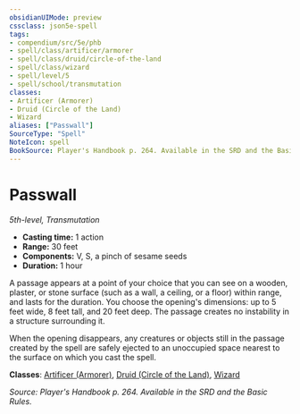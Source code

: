 ```yaml
---
obsidianUIMode: preview
cssclass: json5e-spell
tags:
- compendium/src/5e/phb
- spell/class/artificer/armorer
- spell/class/druid/circle-of-the-land
- spell/class/wizard
- spell/level/5
- spell/school/transmutation
classes:
- Artificer (Armorer)
- Druid (Circle of the Land)
- Wizard
aliases: ["Passwall"]
SourceType: "Spell"
NoteIcon: spell
BookSource: Player's Handbook p. 264. Available in the SRD and the Basic Rules.
---
```

# Passwall
*5th-level, Transmutation*  

- **Casting time:** 1 action
- **Range:** 30 feet
- **Components:** V, S, a pinch of sesame seeds
- **Duration:** 1 hour

A passage appears at a point of your choice that you can see on a wooden, plaster, or stone surface (such as a wall, a ceiling, or a floor) within range, and lasts for the duration. You choose the opening's dimensions: up to 5 feet wide, 8 feet tall, and 20 feet deep. The passage creates no instability in a structure surrounding it.

When the opening disappears, any creatures or objects still in the passage created by the spell are safely ejected to an unoccupied space nearest to the surface on which you cast the spell.

**Classes**: [Artificer (Armorer)](/2-Mechanics/CLI/classes/artificer-armorer-tce.md), [Druid (Circle of the Land)](/2-Mechanics/CLI/classes/druid-circle-of-the-land.md), [Wizard](/2-Mechanics/CLI/classes/wizard.md)

*Source: Player's Handbook p. 264. Available in the SRD and the Basic Rules.*